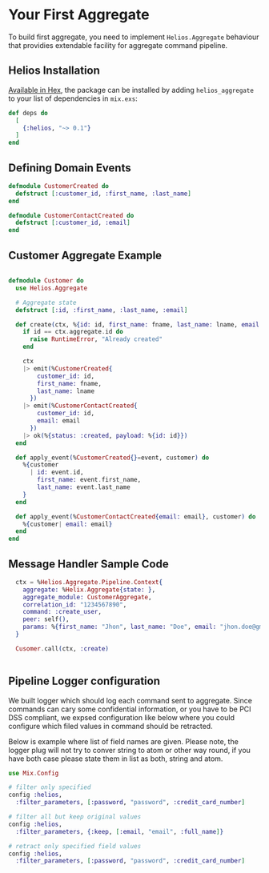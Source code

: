 # Your First Aggregate

To build first aggregate, you need to implement `Helios.Aggregate` behaviour that 
providies extendable facility for aggregate command pipeline.

## Helios Installation

[Available in Hex](https://hex.pm/packages/helios_aggregate), the package can be installed
by adding `helios_aggregate` to your list of dependencies in `mix.exs`:

```elixir
def deps do
  [
    {:helios, "~> 0.1"}
  ]
end
```

## Defining Domain Events

```elixir
defmodule CustomerCreated do
  defstruct [:customer_id, :first_name, :last_name]
end

defmodule CustomerContactCreated do
  defstruct [:customer_id, :email]
end
```

## Customer Aggregate Example

```elixir

defmodule Customer do
  use Helios.Aggregate

  # Aggregate state
  defstruct [:id, :first_name, :last_name, :email]

  def create(ctx, %{id: id, first_name: fname, last_name: lname, email: email}) do
    if id == ctx.aggregate.id do
      raise RuntimeError, "Already created"
    end

    ctx
    |> emit(%CustomerCreated{
        customer_id: id,
        first_name: fname,
        last_name: lname
      })
    |> emit(%CustomerContactCreated{
        customer_id: id,
        email: email
      })
    |> ok(%{status: :created, payload: %{id: id}})
  end

  def apply_event(%CustomerCreated{}=event, customer) do
    %{customer
      | id: event.id,
        first_name: event.first_name,
        last_name: event.last_name
    }
  end

  def apply_event(%CustomerContactCreated{email: email}, customer) do
    %{customer| email: email}
  end
end
```

## Message Handler Sample Code

```elixir
  ctx = %Helios.Aggregate.Pipeline.Context{
    aggregate: %Helix.Aggregate{state: },
    aggregate_module: CustomerAggregate,
    correlation_id: "1234567890",
    command: :create_user,
    peer: self(),
    params: %{first_name: "Jhon", last_name: "Doe", email: "jhon.doe@gmail.com"}
  }

  Cusomer.call(ctx, :create)
    
```

## Pipeline Logger configuration

We built logger which should log each command sent to aggregate. Since commands 
can cary some confidential information, or you have to be PCI DSS compliant, 
we expsed configuration like below where you could configure which filed values
in command should be retracted.

Below is example where list of field names are given. Please note, the logger
plug will not try to conver string to atom or other way round, if you have both 
case please state them in list as both, string and atom.
```elixir
use Mix.Config

# filter only specified
config :helios, 
  :filter_parameters, [:password, "password", :credit_card_number]

# filter all but keep original values
config :helios, 
  :filter_parameters, {:keep, [:email, "email", :full_name]}

# retract only specified field values
config :helios, 
  :filter_parameters, [:password, "password", :credit_card_number]


```